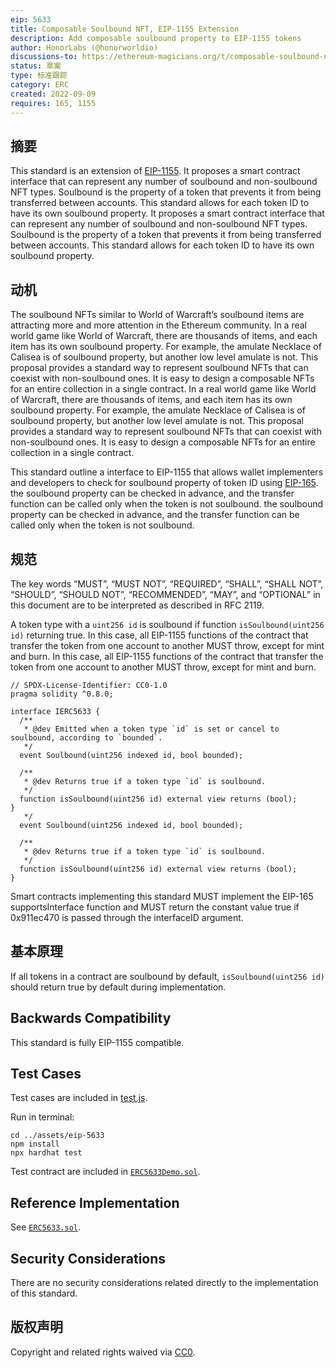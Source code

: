 ```yaml
---
eip: 5633
title: Composable Soulbound NFT, EIP-1155 Extension
description: Add composable soulbound property to EIP-1155 tokens
author: HonorLabs (@honorworldio)
discussions-to: https://ethereum-magicians.org/t/composable-soulbound-nft-eip-1155-extension/10773
status: 草案
type: 标准跟踪
category: ERC
created: 2022-09-09
requires: 165, 1155
---
```


## 摘要

This standard is an extension of [EIP-1155](./eip-1155.md). It proposes a smart contract interface that can represent any number of soulbound and non-soulbound NFT types. Soulbound is the property of a token that prevents it from being transferred between accounts. This standard allows for each token ID to have its own soulbound property. It proposes a smart contract interface that can represent any number of soulbound and non-soulbound NFT types. Soulbound is the property of a token that prevents it from being transferred between accounts. This standard allows for each token ID to have its own soulbound property.

## 动机

The soulbound NFTs similar to World of Warcraft’s soulbound items are attracting more and more attention in the Ethereum community. In a real world game like World of Warcraft, there are thousands of items, and each item has its own soulbound property. For example, the amulate Necklace of Calisea is of soulbound property, but another low level amulate is not. This proposal provides a standard way to represent soulbound NFTs that can coexist with non-soulbound ones. It is easy to design a composable NFTs for an entire collection in a single contract. In a real world game like World of Warcraft, there are thousands of items, and each item has its own soulbound property. For example, the amulate Necklace of Calisea is of soulbound property, but another low level amulate is not. This proposal provides a standard way to represent soulbound NFTs that can coexist with non-soulbound ones. It is easy to design a composable NFTs for an entire collection in a single contract.

This standard outline a interface to EIP-1155 that allows wallet implementers and developers to check for soulbound property of token ID using [EIP-165](./eip-165.md). the soulbound property can be checked in advance, and the transfer function can be called only when the token is not soulbound. the soulbound property can be checked in advance, and the transfer function can be called only when the token is not soulbound.

## 规范
The key words “MUST”, “MUST NOT”, “REQUIRED”, “SHALL”, “SHALL NOT”, “SHOULD”, “SHOULD NOT”, “RECOMMENDED”, “MAY”, and “OPTIONAL” in this document are to be interpreted as described in RFC 2119.

A token type with a `uint256 id`  is soulbound if function `isSoulbound(uint256 id)` returning true. In this case, all EIP-1155 functions of the contract that transfer the token from one account to another MUST throw, except for mint and burn. In this case, all EIP-1155 functions of the contract that transfer the token from one account to another MUST throw, except for mint and burn.

```solidity
// SPDX-License-Identifier: CC0-1.0
pragma solidity ^0.8.0;

interface IERC5633 {
  /**
   * @dev Emitted when a token type `id` is set or cancel to soulbound, according to `bounded`.
   */
  event Soulbound(uint256 indexed id, bool bounded);

  /**
   * @dev Returns true if a token type `id` is soulbound.
   */
  function isSoulbound(uint256 id) external view returns (bool);
}
   */
  event Soulbound(uint256 indexed id, bool bounded);

  /**
   * @dev Returns true if a token type `id` is soulbound.
   */
  function isSoulbound(uint256 id) external view returns (bool);
}
```
Smart contracts implementing this standard MUST implement the EIP-165 supportsInterface function and MUST return the constant value true if 0x911ec470 is passed through the interfaceID argument.

## 基本原理

If all tokens in a contract are soulbound by default, `isSoulbound(uint256 id)` should return true by default during implementation.

## Backwards Compatibility

This standard is fully EIP-1155 compatible.

## Test Cases

Test cases are included in [test.js](../assets/eip-5633/test/test.js).

Run in terminal:

```shell
cd ../assets/eip-5633
npm install
npx hardhat test
```

Test contract are included in [`ERC5633Demo.sol`](../assets/eip-5633/contracts/ERC5633Demo.sol).

## Reference Implementation

See [`ERC5633.sol`](../assets/eip-5633/contracts/ERC5633.sol).

## Security Considerations

There are no security considerations related directly to the implementation of this standard.

## 版权声明
Copyright and related rights waived via [CC0](../LICENSE.md).
